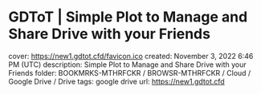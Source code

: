 # GDToT | Simple Plot to Manage and Share Drive with your Friends

cover: https://new1.gdtot.cfd/favicon.ico
created: November 3, 2022 6:46 PM (UTC)
description: Simple Plot to Manage and Share Drive with your Friends
folder: BOOKMRKS-MTHRFCKR / BROWSR-MTHRFCKR / Cloud / Google Drive / Drive
tags: google drive
url: https://new1.gdtot.cfd